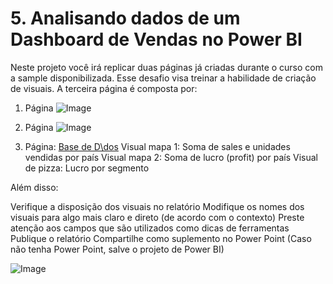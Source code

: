 # 5. Analisando dados de um Dashboard de Vendas no Power BI
Neste projeto você irá replicar duas páginas já criadas durante o curso com a sample disponibilizada. Esse desafio visa treinar a habilidade de criação de visuais. A terceira página é composta por:

1. Página
![Image](https://github.com/user-attachments/assets/e182ec7c-739e-4f7c-bc9f-fa248102b394)

2. Página
![Image](https://github.com/user-attachments/assets/22272733-27d6-4f48-85f7-fe2e2b3020d6)

3. Página: [Base de D\dos](https://github.com/user-attachments/files/18550560/Financial.Sample.xlsx)
Visual mapa 1: Soma de sales e unidades vendidas por país
Visual mapa 2: Soma de lucro (profit) por país
Visual de pizza: Lucro por segmento

Além disso:

Verifique a disposição dos visuais no relatório
Modifique os nomes dos visuais para algo mais claro e direto (de acordo com o contexto)
Preste atenção aos campos que são utilizados como dicas de ferramentas
Publique o relatório
Compartilhe como suplemento no Power Point (Caso não tenha Power Point, salve o projeto de Power BI)

![Image](https://github.com/user-attachments/assets/e60c89f7-8745-4125-a073-83a5f94d629e)
